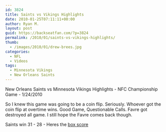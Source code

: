 ```yaml
---
id: 3824
title: Saints vs Vikings Highlights
date: 2010-01-25T07:11:11+00:00
author: Ryan M.
layout: post
guid: https://backseatfan.com/?p=3824
permalink: /2010/01/saints-vs-vikings-highlights/
thumb:
  - /images/2010/01/drew-brees.jpg
categories:
  - NFL
  - Videos
tags:
  - Minnesota Vikings
  - New Orleans Saints
---
```


<div class="entry">
  <p>
    New Orleans Saints vs Minnesota Vikings Highlights - NFC Championship Game - 1/24/2010<br />
  </p>

  <p>
    So I knew this game was going to be a coin flip. Seriously. Whoever got the coin flip at overtime wins. Good Game, Questionable Calls. Favre got destroyed all game. I still hope the Favre comes back though.
  </p>

  <p>
    Saints win 31 - 28 - Heres the <a href="https://scores.espn.go.com/nfl/boxscore?gameId=300124018">box score</a>
  </p>
</div>
